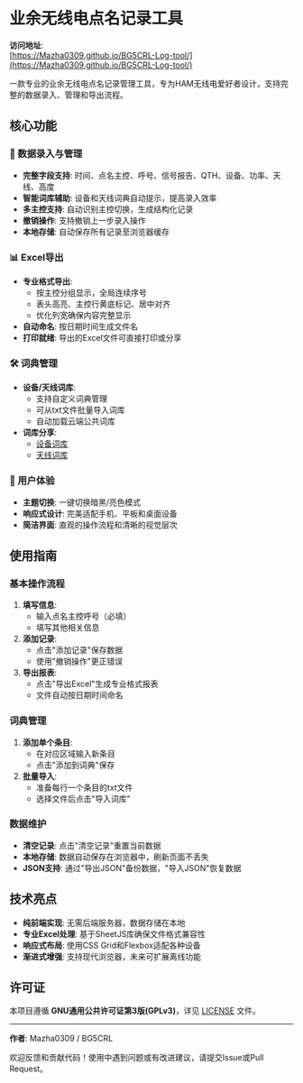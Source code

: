 # 业余无线电点名记录工具

**访问地址**:  
[https://Mazha0309.github.io/BG5CRL-Log-tool/](https://Mazha0309.github.io/BG5CRL-Log-tool/)

一款专业的业余无线电点名记录管理工具，专为HAM无线电爱好者设计，支持完整的数据录入、管理和导出流程。

## 核心功能

### 📝 数据录入与管理
- **完整字段支持**: 时间、点名主控、呼号、信号报告、QTH、设备、功率、天线、高度
- **智能词库辅助**: 设备和天线词典自动提示，提高录入效率
- **多主控支持**: 自动识别主控切换，生成结构化记录
- **撤销操作**: 支持撤销上一步录入操作
- **本地存储**: 自动保存所有记录至浏览器缓存

### 📊 Excel导出
- **专业格式导出**: 
  - 按主控分组显示，全局连续序号
  - 表头高亮、主控行黄底标记、居中对齐
  - 优化列宽确保内容完整显示
- **自动命名**: 按日期时间生成文件名
- **打印就绪**: 导出的Excel文件可直接打印或分享

### 🛠 词典管理
- **设备/天线词库**:
  - 支持自定义词典管理
  - 可从txt文件批量导入词库
  - 自动加载云端公共词库
- **词库分享**: 
  - [设备词库](https://raw.githubusercontent.com/Mazha0309/BG5CRL-Log-tool/main/device.txt)
  - [天线词库](https://raw.githubusercontent.com/Mazha0309/BG5CRL-Log-tool/main/antenna.txt)

### 🎨 用户体验
- **主题切换**: 一键切换暗黑/亮色模式
- **响应式设计**: 完美适配手机、平板和桌面设备
- **简洁界面**: 直观的操作流程和清晰的视觉层次

## 使用指南

### 基本操作流程
1. **填写信息**:
   - 输入点名主控呼号（必填）
   - 填写其他相关信息
2. **添加记录**:
   - 点击"添加记录"保存数据
   - 使用"撤销操作"更正错误
3. **导出报表**:
   - 点击"导出Excel"生成专业格式报表
   - 文件自动按日期时间命名

### 词典管理
1. **添加单个条目**:
   - 在对应区域输入新条目
   - 点击"添加到词典"保存
2. **批量导入**:
   - 准备每行一个条目的txt文件
   - 选择文件后点击"导入词库"

### 数据维护
- **清空记录**: 点击"清空记录"重置当前数据
- **本地存储**: 数据自动保存在浏览器中，刷新页面不丢失
- **JSON支持**: 通过"导出JSON"备份数据，"导入JSON"恢复数据

## 技术亮点

- **纯前端实现**: 无需后端服务器，数据存储在本地
- **专业Excel处理**: 基于SheetJS库确保文件格式兼容性
- **响应式布局**: 使用CSS Grid和Flexbox适配各种设备
- **渐进式增强**: 支持现代浏览器，未来可扩展离线功能

## 许可证

本项目遵循 **GNU通用公共许可证第3版(GPLv3)**，详见 [LICENSE](LICENSE) 文件。

---

**作者**: Mazha0309 / BG5CRL  

欢迎反馈和贡献代码！使用中遇到问题或有改进建议，请提交Issue或Pull Request。

